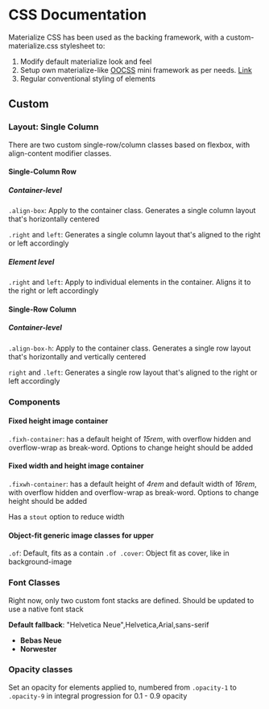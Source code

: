 
# CSS Documentation
Materialize CSS has been used as the backing framework, with a custom-materialize.css stylesheet to:
1. Modify default materialize look and feel
2. Setup own materialize-like [OOCSS][] mini framework as per needs. [Link](#custom)
3. Regular conventional styling of elements

[OOCSS]: http://clubmate.fi/oocss-acss-bem-smacss-what-are-they-what-should-i-use/#Object_Oriented_CSS_OOCSS

## Custom
### Layout: Single Column
There are two custom single-row/column classes based on flexbox, with align-content modifier classes.

#### Single-Column Row
##### Container-level
`.align-box`: Apply to the container class. Generates a single column layout that's horizontally centered

`.right` and `left`: Generates a single column layout that's aligned to the right or left accordingly

##### Element level
`.right` and `left`: Apply to individual elements in the container. Aligns it to the right or left accordingly

#### Single-Row Column
##### Container-level
`.align-box-h`: Apply to the container class. Generates a single row layout that's horizontally and vertically centered

`right` and `.left`: Generates a single row layout that's aligned to the right or left accordingly

### Components
#### Fixed height image container
`.fixh-container`: has a default height of *15rem*, with overflow hidden and overflow-wrap as break-word. Options to change height should be added

#### Fixed width and height image container
`.fixwh-container`: has a default height of *4rem* and default width of *16rem*, with overflow hidden and overflow-wrap as break-word. Options to change height should be added

Has a `stout` option to reduce width

#### Object-fit generic image classes for upper
`.of`: Default, fits as a contain
`.of .cover`: Object fit as cover, like in background-image

### Font Classes
Right now, only two custom font stacks are defined. Should be updated to use a native font stack

**Default fallback**: "Helvetica Neue",Helvetica,Arial,sans-serif
- **Bebas Neue**
- **Norwester**

### Opacity classes
Set an opacity for elements applied to, numbered from `.opacity-1` to `.opacity-9` in integral progression for 0.1 - 0.9 opacity
